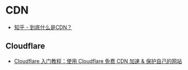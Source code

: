 # CDN

- [知乎 - 到底什么是CDN？](https://zhuanlan.zhihu.com/p/52362950)

## Cloudflare

- [Cloudflare 入门教程：使用 Cloudflare 免费 CDN 加速 & 保护自己的网站](https://zhuanlan.zhihu.com/p/97389072)